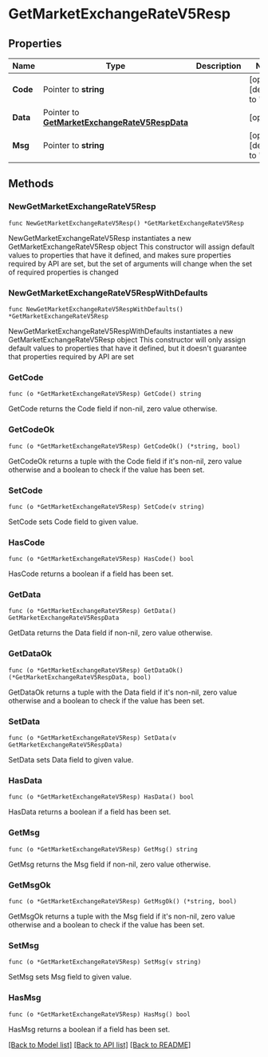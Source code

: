 # GetMarketExchangeRateV5Resp

## Properties

Name | Type | Description | Notes
------------ | ------------- | ------------- | -------------
**Code** | Pointer to **string** |  | [optional] [default to ""]
**Data** | Pointer to [**GetMarketExchangeRateV5RespData**](GetMarketExchangeRateV5RespData.md) |  | [optional] 
**Msg** | Pointer to **string** |  | [optional] [default to ""]

## Methods

### NewGetMarketExchangeRateV5Resp

`func NewGetMarketExchangeRateV5Resp() *GetMarketExchangeRateV5Resp`

NewGetMarketExchangeRateV5Resp instantiates a new GetMarketExchangeRateV5Resp object
This constructor will assign default values to properties that have it defined,
and makes sure properties required by API are set, but the set of arguments
will change when the set of required properties is changed

### NewGetMarketExchangeRateV5RespWithDefaults

`func NewGetMarketExchangeRateV5RespWithDefaults() *GetMarketExchangeRateV5Resp`

NewGetMarketExchangeRateV5RespWithDefaults instantiates a new GetMarketExchangeRateV5Resp object
This constructor will only assign default values to properties that have it defined,
but it doesn't guarantee that properties required by API are set

### GetCode

`func (o *GetMarketExchangeRateV5Resp) GetCode() string`

GetCode returns the Code field if non-nil, zero value otherwise.

### GetCodeOk

`func (o *GetMarketExchangeRateV5Resp) GetCodeOk() (*string, bool)`

GetCodeOk returns a tuple with the Code field if it's non-nil, zero value otherwise
and a boolean to check if the value has been set.

### SetCode

`func (o *GetMarketExchangeRateV5Resp) SetCode(v string)`

SetCode sets Code field to given value.

### HasCode

`func (o *GetMarketExchangeRateV5Resp) HasCode() bool`

HasCode returns a boolean if a field has been set.

### GetData

`func (o *GetMarketExchangeRateV5Resp) GetData() GetMarketExchangeRateV5RespData`

GetData returns the Data field if non-nil, zero value otherwise.

### GetDataOk

`func (o *GetMarketExchangeRateV5Resp) GetDataOk() (*GetMarketExchangeRateV5RespData, bool)`

GetDataOk returns a tuple with the Data field if it's non-nil, zero value otherwise
and a boolean to check if the value has been set.

### SetData

`func (o *GetMarketExchangeRateV5Resp) SetData(v GetMarketExchangeRateV5RespData)`

SetData sets Data field to given value.

### HasData

`func (o *GetMarketExchangeRateV5Resp) HasData() bool`

HasData returns a boolean if a field has been set.

### GetMsg

`func (o *GetMarketExchangeRateV5Resp) GetMsg() string`

GetMsg returns the Msg field if non-nil, zero value otherwise.

### GetMsgOk

`func (o *GetMarketExchangeRateV5Resp) GetMsgOk() (*string, bool)`

GetMsgOk returns a tuple with the Msg field if it's non-nil, zero value otherwise
and a boolean to check if the value has been set.

### SetMsg

`func (o *GetMarketExchangeRateV5Resp) SetMsg(v string)`

SetMsg sets Msg field to given value.

### HasMsg

`func (o *GetMarketExchangeRateV5Resp) HasMsg() bool`

HasMsg returns a boolean if a field has been set.


[[Back to Model list]](../README.md#documentation-for-models) [[Back to API list]](../README.md#documentation-for-api-endpoints) [[Back to README]](../README.md)


